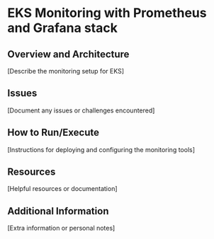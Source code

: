 # EKS Monitoring with Prometheus and Grafana stack

## Overview and Architecture
[Describe the monitoring setup for EKS]

## Issues
[Document any issues or challenges encountered]

## How to Run/Execute
[Instructions for deploying and configuring the monitoring tools]

## Resources
[Helpful resources or documentation]

## Additional Information
[Extra information or personal notes]
